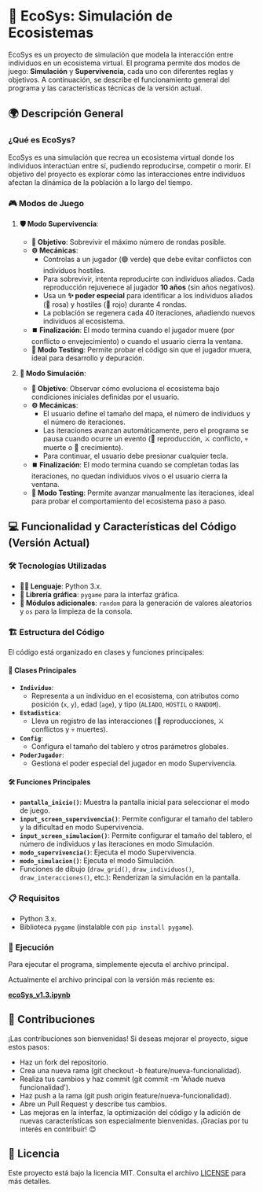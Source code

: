# 🌿 EcoSys: Simulación de Ecosistemas

EcoSys es un proyecto de simulación que modela la interacción entre individuos en un ecosistema virtual. El programa permite dos modos de juego: **Simulación** y **Supervivencia**, cada uno con diferentes reglas y objetivos. A continuación, se describe el funcionamiento general del programa y las características técnicas de la versión actual.


## 🌍 Descripción General

### ¿Qué es EcoSys?
EcoSys es una simulación que recrea un ecosistema virtual donde los individuos interactúan entre sí, pudiendo reproducirse, competir o morir. El objetivo del proyecto es explorar cómo las interacciones entre individuos afectan la dinámica de la población a lo largo del tiempo.

### 🎮 Modos de Juego
1. **🛡️ Modo Supervivencia**:
   - **🎯 Objetivo**: Sobrevivir el máximo número de rondas posible.
   - **⚙️ Mecánicas**:
     - Controlas a un jugador (🟢 verde) que debe evitar conflictos con individuos hostiles.
     - Para sobrevivir, intenta reproducirte con individuos aliados. Cada reproducción rejuvenece al jugador **10 años** (sin años negativos).
     - Usa un **✨ poder especial** para identificar a los individuos aliados (🌸 rosa) y hostiles (🔴 rojo) durante 4 rondas.
     - La población se regenera cada 40 iteraciones, añadiendo nuevos individuos al ecosistema.
   - **⏹️ Finalización**: El modo termina cuando el jugador muere (por conflicto o envejecimiento) o cuando el usuario cierra la ventana.
   - **🧪 Modo Testing**: Permite probar el código sin que el jugador muera, ideal para desarrollo y depuración.

2. **🧪 Modo Simulación**:
   - **🎯 Objetivo**: Observar cómo evoluciona el ecosistema bajo condiciones iniciales definidas por el usuario.
   - **⚙️ Mecánicas**:
     - El usuario define el tamaño del mapa, el número de individuos y el número de iteraciones.
     - Las iteraciones avanzan automáticamente, pero el programa se pausa cuando ocurre un evento (👶 reproducción, ⚔️ conflicto, 💀 muerte o 🌱 crecimiento).
     - Para continuar, el usuario debe presionar cualquier tecla.
   - **⏹️ Finalización**: El modo termina cuando se completan todas las iteraciones, no quedan individuos vivos o el usuario cierra la ventana.
   - **🧪 Modo Testing**: Permite avanzar manualmente las iteraciones, ideal para probar el comportamiento del ecosistema paso a paso.


## 💻 Funcionalidad y Características del Código (Versión Actual)

### 🛠️ Tecnologías Utilizadas
- **🧑‍💻 Lenguaje**: Python 3.x.
- **🎨 Librería gráfica**: `pygame` para la interfaz gráfica.
- **🎲 Módulos adicionales**: `random` para la generación de valores aleatorios y `os` para la limpieza de la consola.

### 🏗️ Estructura del Código
El código está organizado en clases y funciones principales:

#### 🧩 Clases Principales
- **`Individuo`**:
  - Representa a un individuo en el ecosistema, con atributos como posición (`x`, `y`), edad (`age`), y tipo (`ALIADO`, `HOSTIL` o `RANDOM`).
- **`Estadistica`**:
  - Lleva un registro de las interacciones (👶 reproducciones, ⚔️ conflictos y 💀 muertes).
- **`Config`**:
  - Configura el tamaño del tablero y otros parámetros globales.
- **`PoderJugador`**:
  - Gestiona el poder especial del jugador en modo Supervivencia.

#### 🛠️ Funciones Principales
- **`pantalla_inicio()`**: Muestra la pantalla inicial para seleccionar el modo de juego.
- **`input_screen_supervivencia()`**: Permite configurar el tamaño del tablero y la dificultad en modo Supervivencia.
- **`input_screen_simulacion()`**: Permite configurar el tamaño del tablero, el número de individuos y las iteraciones en modo Simulación.
- **`modo_supervivencia()`**: Ejecuta el modo Supervivencia.
- **`modo_simulacion()`**: Ejecuta el modo Simulación.
- Funciones de dibujo (`draw_grid()`, `draw_individuos()`, `draw_interacciones()`, etc.): Renderizan la simulación en la pantalla.

### 📋 Requisitos
- Python 3.x.
- Biblioteca `pygame` (instalable con `pip install pygame`).

### 🚀 Ejecución
Para ejecutar el programa, simplemente ejecuta el archivo principal.

Actualmente el archivo principal con la versión más reciente es:

[**ecoSys_v1.3.ipynb**](./roadto_V2/ecoSys_v1.3.ipynb)



## 🤝 Contribuciones

¡Las contribuciones son bienvenidas! Si deseas mejorar el proyecto, sigue estos pasos:

- Haz un fork del repositorio.
- Crea una nueva rama (git checkout -b feature/nueva-funcionalidad).
- Realiza tus cambios y haz commit (git commit -m 'Añade nueva funcionalidad').
- Haz push a la rama (git push origin feature/nueva-funcionalidad).
- Abre un Pull Request y describe tus cambios.
- Las mejoras en la interfaz, la optimización del código y la adición de nuevas características son especialmente bienvenidas. ¡Gracias por tu interés en contribuir! 😊


## 📜 Licencia

Este proyecto está bajo la licencia MIT. Consulta el archivo [LICENSE](LICENSE) para más detalles.
